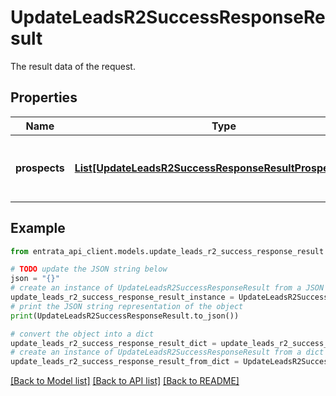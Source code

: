 # UpdateLeadsR2SuccessResponseResult

The result data of the request.

## Properties

Name | Type | Description | Notes
------------ | ------------- | ------------- | -------------
**prospects** | [**List[UpdateLeadsR2SuccessResponseResultProspectsInner]**](UpdateLeadsR2SuccessResponseResultProspectsInner.md) | A list of prospects with their status and message. | [optional] 

## Example

```python
from entrata_api_client.models.update_leads_r2_success_response_result import UpdateLeadsR2SuccessResponseResult

# TODO update the JSON string below
json = "{}"
# create an instance of UpdateLeadsR2SuccessResponseResult from a JSON string
update_leads_r2_success_response_result_instance = UpdateLeadsR2SuccessResponseResult.from_json(json)
# print the JSON string representation of the object
print(UpdateLeadsR2SuccessResponseResult.to_json())

# convert the object into a dict
update_leads_r2_success_response_result_dict = update_leads_r2_success_response_result_instance.to_dict()
# create an instance of UpdateLeadsR2SuccessResponseResult from a dict
update_leads_r2_success_response_result_from_dict = UpdateLeadsR2SuccessResponseResult.from_dict(update_leads_r2_success_response_result_dict)
```
[[Back to Model list]](../README.md#documentation-for-models) [[Back to API list]](../README.md#documentation-for-api-endpoints) [[Back to README]](../README.md)


